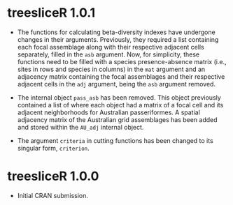 # treesliceR 1.0.1

* The functions for calculating beta-diversity indexes have undergone changes in their arguments. Previously, they required a list containing each focal assemblage along with their respective adjacent cells separately, filled in the `asb` argument. Now, for simplicity, these functions need to be filled with a species presence-absence matrix (i.e., sites in rows and species in columns) in the `mat` argument and an adjacency matrix containing the focal assemblages and their respective adjacent cells in the `adj` argument, being the `asb` argument removed.

* The internal object `pass_asb` has been removed. This object previously contained a list of where each object had a matrix of a focal cell and its adjacent neighborhoods for Australian passeriformes. A spatial adjacency matrix of the Australian grid assemblages has been added and stored within the `AU_adj` internal object.

* The argument `criteria` in cutting functions has been changed to its singular form, `criterion`.

# treesliceR 1.0.0

* Initial CRAN submission.
